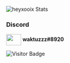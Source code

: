 ![heyxooix Stats](https://github-readme-stats.vercel.app/api?username=xoix19&count_private=true&hide=prs,contribs&show_icons=true&theme=tokyonight)
<h3 align="left">Discord</h3>

<p align="left">
  
<img align="center" src="https://cdn.jsdelivr.net/npm/simple-icons@3.0.1/icons/discord.svg" alt="" height="30" width="40" />
 <b>waktuzzz#8920</b>
</p> 

![Visitor Badge](https://visitor-badge.laobi.icu/badge?page_id=heysurfer.heysurfer)
